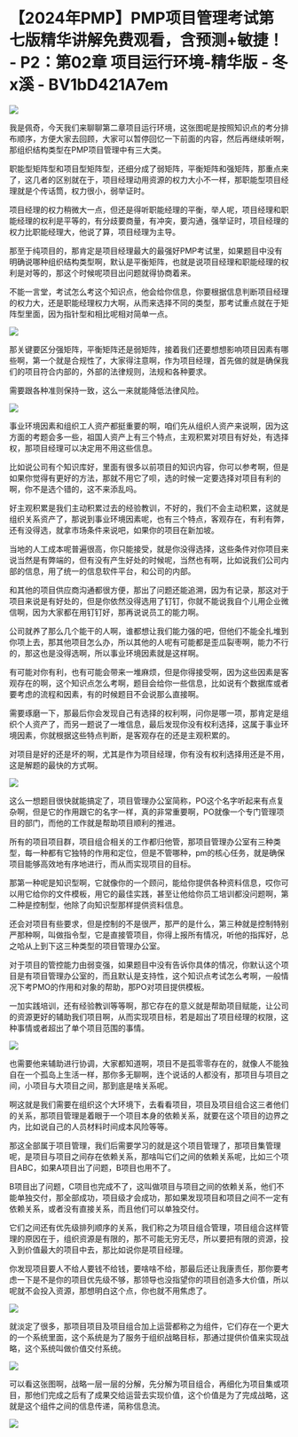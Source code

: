 # 【2024年PMP】PMP项目管理考试第七版精华讲解免费观看，含预测+敏捷！ - P2：第02章 项目运行环境-精华版 - 冬x溪 - BV1bD421A7em

![](img/00dcaa5a6cc93d2bcae3f286b070468b_0.png)

我是佩奇，今天我们来聊聊第二章项目运行环境，这张图呢是按照知识点的考分排布顺序，方便大家去回顾，大家可以暂停回忆一下前面的内容，然后再继续听啊，那组织结构类型在PMP项目管理中有三大类。

职能型矩阵型和项目型矩阵型，还细分成了弱矩阵，平衡矩阵和强矩阵，那重点来了，这几者的区别就在于，项目经理动用资源的权力大小不一样，那职能型项目经理就是个传话筒，权力很小，弱举证时。

项目经理的权力稍微大一点，但还是得听职能经理的平衡，举人呢，项目经理和职能经理的权利是平等的，有分歧要商量，有冲突，要沟通，强举证时，项目经理的权力比职能经理大，他说了算，项目经理为主导。

那至于纯项目的，那肯定是项目经理最大的最强好PMP考试里，如果题目中没有明确说哪种组织结构类型啊，默认是平衡矩阵，也就是说项目经理和职能经理的权利是对等的，那这个时候呢项目出问题就得协商着来。

不能一言堂，考试怎么考这个知识点，他会给你信息，你要根据信息判断项目经理的权力大，还是职能经理权力大啊，从而来选择不同的类型，那考试重点就在于矩阵型里面，因为指针型和相比呢相对简单一点。



![](img/00dcaa5a6cc93d2bcae3f286b070468b_2.png)

那关键要区分强矩阵，平衡矩阵还是弱矩阵，接着我们还要想想影响项目因素有哪些啊，第一个就是合规性了，大家得注意啊，作为项目经理，首先做的就是确保我们的项目符合内部的，外部的法律规则，法规和各种要求。

需要跟各种准则保持一致，这么一来就能降低法律风险。

![](img/00dcaa5a6cc93d2bcae3f286b070468b_4.png)

事业环境因素和组织工人资产都挺重要的啊，咱们先从组织人资产来说啊，因为这方面的考题会多一些，祖国人资产上有三个特点，主观积累对项目有好处，有选择权，那项目经理可以决定用不用这些信息。

比如说公司有个知识库好，里面有很多以前项目的知识内容，你可以参考啊，但是如果你觉得有更好的方法，那就不用它了呗，选的时候一定要选择对项目有利的啊，你不是选个错的，这不来添乱吗。

好主观积累是我们主动积累过去的经验教训，不好的，我们不会主动积累，这就是组织关系资产了，那说到事业环境因素呢，也有三个特点，客观存在，有利有弊，还有没得选，就拿市场条件来说吧，如果你的项目在新加坡。

当地的人工成本呢普遍很高，你只能接受，就是你没得选择，这些条件对你项目来说当然是有弊端的，但有没有产生好处的时候呢，当然也有啊，比如说我们公司内部的信息，用了统一的信息软件平台，和公司的内部。

和其他的项目供应商沟通都很方便，那出了问题还能追溯，因为有记录，那这对于项目来说是有好处的，但是你依然没得选用了钉钉，你就不能说我自个儿用企业微信啊，因为大家都在用钉钉好，那再说说员工的能力啊。

公司就养了那么几个能干的人啊，谁都想让我们能力强的吧，但他们不能全扎堆到你项上去，那其他项目怎么办，所以其他的人呢有可能都是歪瓜裂枣啊，能力不行的，那这也是没得选啊，所以事业环境因素就是这样啊。

有可能对你有利，也有可能会带来一堆麻烦，但是你得接受啊，因为这些因素是客观存在的啊，这个知识点怎么考啊，题目会给你一些信息，比如说有个数据库或者要考虑的流程和因素，有的时候题目不会说那么直接啊。

需要琢磨一下，那最后你会发现自己有选择的权利啊，问你是哪一项，那肯定是组织个人资产了，而另一题说了一堆信息，最后发现你没有权利选择，这属于事业环境因素，你就根据这些特点判断，是客观存在的还是主观积累的。

对项目是好的还是坏的啊，尤其是作为项目经理，你有没有权利选择用还是不用，这是解题的最快的方式啊。

![](img/00dcaa5a6cc93d2bcae3f286b070468b_6.png)

这么一想题目很快就能搞定了，项目管理办公室简称，PO这个名字听起来有点复杂啊，但是它的作用跟它的名字一样，真的非常重要啊，PO就像一个专门管理项目的部门，而他的工作就是帮助项目顺利的推进。

所有的项目项目群，项目组合相关的工作都归他管，那项目管理办公室有三种类型，每一种都有它独特的作用和定位，但是不管哪种，pm的核心任务，就是确保项目能够高效地有序地进行，而从而实现项目的目标。

那第一种呢是知识型啊，它就像你的一个顾问，能给你提供各种资料信息，哎你可以用它给你的文件模板，用它的最佳实践，甚至让他给你员工培训都没问题啊，第二种是控制型，他除了向知识型那样提供资料信息。

还会对项目有些要求，但是控制的不是很严，那严的是什么，第三种就是控制特别严那种啊，叫做指令型，它是直接管项目，你得上报所有情况，听他的指挥好，总之哈从上到下这三种类型的项目管理办公室。

对于项目的管控能力由弱变强，如果题目中没有告诉你具体的情况，你默认这个项目是有项目管理办公室的，而且默认是支持性，这个知识点考试怎么考啊，一般情况下考PMO的作用和对象的帮助，那PO对项目提供模板。

一加实践培训，还有经验教训等等啊，那它存在的意义就是帮助项目赋能，让公司的资源更好的辅助我们项目啊，从而实现项目标，若是超出了项目经理的权限，这种事情或者超出了单个项目范围的事情。



![](img/00dcaa5a6cc93d2bcae3f286b070468b_8.png)

也需要他来辅助进行协调，大家都知道啊，项目不是孤零零存在的，就像人不能独自在一个孤岛上生活一样，那你多无聊啊，连个说话的人都没有，那项目与项目之间，小项目与大项目之间，那到底是啥关系呢。

啊这就是我们需要在组织这个大环境下，去看看项目，项目及项目组合这三者他们的关系，那项目管理是着眼于一个项目本身的依赖关系，就要在这个项目的边界之内，比如说自己的人员材料时间成本风险等等。

那这全部属于项目管理，我们后需要学习的就是这个项目管理了，那项目集管理呢，是项目与项目之间存在依赖关系，那啥叫它们之间的依赖关系呢，比如三个项目ABC，如果A项目出了问题，B项目也用不了。

B项目出了问题，C项目也完成不了，这叫做项目与项目之间的依赖关系，他们不能单独交付，那全部成功，项目级才会成功，那如果发现项目和项目之间不一定有依赖关系，或者没有直接关系，而且他们可以单独交付。

它们之间还有优先级排列顺序的关系，我们称之为项目组合管理，项目组合这样管理的原因在于，组织资源是有限的，那不可能无穷无尽，所以要把有限的资源，投入到价值最大的项目中去，那比如说你是项目经理。

你发现项目要人不给人要钱不给钱，要啥啥不给，那最后还让我康责任，那你要考虑一下是不是你的项目优先级不够，那领导也没指望你的项目创造多大价值，所以呢就不会投入资源，那想明白这个点，你也就不用焦虑了。



![](img/00dcaa5a6cc93d2bcae3f286b070468b_10.png)

就淡定了很多，那项目项目及项目组合加上运营都称之为组件，它们存在一个更大的一个系统里面，这个系统是为了服务于组织战略目标，那通过提供价值来实现战略，这个系统叫做价值交付系统。



![](img/00dcaa5a6cc93d2bcae3f286b070468b_12.png)

可以看这张图啊，战略一层一层的分解，先分解为项目组合，再细化为项目集或项目，那他们完成之后有了成果交给运营去实现价值，这个价值是为了完成战略，这就是这个组件之间的信息传递，简称信息流。



![](img/00dcaa5a6cc93d2bcae3f286b070468b_14.png)